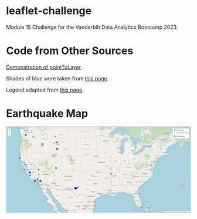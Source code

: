 # leaflet-challenge
Module 15 Challenge for the Vanderbilt Data Analytics Bootcamp 2023

# Code from Other Sources
[Demonstration of pointToLayer](https://geospatialresponse.wordpress.com/2015/07/26/leaflet-geojson-pointtolayer/)

Shades of blue were taken from [this page](https://htmlcolorcodes.com/colors/shades-of-blue/). 

Legend adapted from [this page](https://codepen.io/haakseth/pen/KQbjdO). 

# Earthquake Map
![map](Images/1.png)